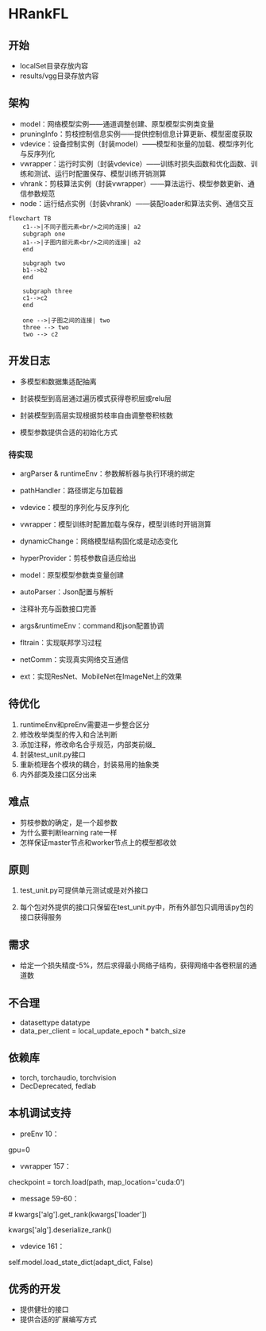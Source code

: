 # HRankFL

## 开始
+ localSet目录存放内容
+ results/vgg目录存放内容

## 架构

+ model：网络模型实例——通道调整创建、原型模型实例类变量
+ pruningInfo：剪枝控制信息实例——提供控制信息计算更新、模型密度获取
+ vdevice：设备控制实例（封装model）——模型和张量的加载、模型序列化与反序列化
+ vwrapper：运行时实例（封装vdevice）——训练时损失函数和优化函数、训练和测试、运行时配置保存、模型训练开销测算
+ vhrank：剪枝算法实例（封装vwrapper）——算法运行、模型参数更新、通信参数规范
+ node：运行结点实例（封装vhrank）——装配loader和算法实例、通信交互

```mermaid
flowchart TB
	c1-->|不同子图元素<br/>之间的连接| a2
    subgraph one
    a1-->|子图内部元素<br/>之间的连接| a2
    end
    
    subgraph two
    b1-->b2
    end
    
    subgraph three
    c1-->c2
    end
    
    one -->|子图之间的连接| two
    three --> two
    two --> c2
```



## 开发日志
+ 多模型和数据集适配抽离

+ 封装模型到高层通过遍历模式获得卷积层或relu层

+ 封装模型到高层实现根据剪枝率自由调整卷积核数

+ 模型参数提供合适的初始化方式

### 待实现

+ argParser & runtimeEnv：参数解析器与执行环境的绑定

+ pathHandler：路径绑定与加载器

+ vdevice：模型的序列化与反序列化

+ vwrapper：模型训练时配置加载与保存，模型训练时开销测算

+ dynamicChange：网络模型结构固化或是动态变化

+ hyperProvider：剪枝参数自适应给出

+ model：原型模型参数类变量创建

+ autoParser：Json配置与解析

+ 注释补充与函数接口完善

+ args&runtimeEnv：command和json配置协调

  

+ fltrain：实现联邦学习过程

+ netComm：实现真实网络交互通信

+ ext：实现ResNet、MobileNet在ImageNet上的效果



## 待优化

1. runtimeEnv和preEnv需要进一步整合区分
2. 修改枚举类型的传入和合法判断
3. 添加注释，修改命名合乎规范，内部类前缀_
4. 封装test_unit.py接口
5. 重新梳理各个模块的耦合，封装易用的抽象类
6. 内外部类及接口区分出来



## 难点

+ 剪枝参数的确定，是一个超参数
+ 为什么要判断learning rate一样
+ 怎样保证master节点和worker节点上的模型都收敛



## 原则

1. test_unit.py可提供单元测试或是对外接口

2. 每个包对外提供的接口只保留在test_unit.py中，所有外部包只调用该py包的接口获得服务

   

## 需求

+ 给定一个损失精度-5%，然后求得最小网络子结构，获得网络中各卷积层的通道数



## 不合理

+ datasettype datatype
+ data_per_client = local_update_epoch * batch_size



## 依赖库

+ torch, torchaudio, torchvision
+ DecDeprecated, fedlab





## 本机调试支持

+ preEnv 10：

gpu=0



+ vwrapper 157：

checkpoint = torch.load(path, map_location='cuda:0')



+ message 59-60：

\# kwargs['alg'].get_rank(kwargs['loader'])

kwargs['alg'].deserialize_rank()



+ vdevice 161：

self.model.load_state_dict(adapt_dict, False)





## 优秀的开发

+ 提供健壮的接口
+ 提供合适的扩展编写方式
